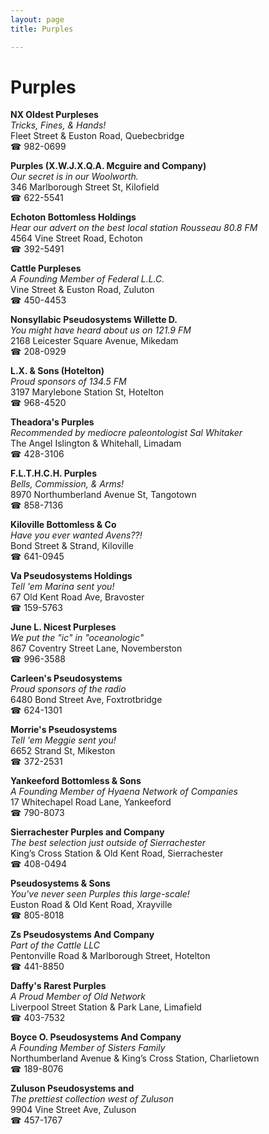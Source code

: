 ```yaml
---
layout: page 
title: Purples

---
```



# Purples


 **NX Oldest Purpleses**  
_Tricks, Fines, & Hands!_  
Fleet Street & Euston Road, Quebecbridge  
☎ 982-0699

**Purples (X.W.J.X.Q.A. Mcguire and Company)**  
_Our secret is in our Woolworth._  
346 Marlborough Street St, Kilofield  
☎ 622-5541

**Echoton Bottomless Holdings**  
_Hear our advert on the best local station Rousseau 80.8 FM_  
4564 Vine Street Road, Echoton  
☎ 392-5491

**Cattle Purpleses**  
_A Founding Member of Federal L.L.C._  
Vine Street & Euston Road, Zuluton  
☎ 450-4453

**Nonsyllabic Pseudosystems Willette D.**  
_You might have heard about us on 121.9 FM_  
2168 Leicester Square Avenue, Mikedam  
☎ 208-0929

**L.X. & Sons (Hotelton)**  
_Proud sponsors of 134.5 FM_  
3197 Marylebone Station St, Hotelton  
☎ 968-4520

**Theadora's Purples**  
_Recommended by mediocre paleontologist Sal Whitaker_  
The Angel Islington & Whitehall, Limadam  
☎ 428-3106

**F.L.T.H.C.H. Purples**  
_Bells, Commission, & Arms!_  
8970 Northumberland Avenue St, Tangotown  
☎ 858-7136

**Kiloville Bottomless & Co**  
_Have you ever wanted Avens??!_  
Bond Street & Strand, Kiloville  
☎ 641-0945

**Va Pseudosystems Holdings**  
_Tell 'em Marina sent you!_  
67 Old Kent Road Ave, Bravoster  
☎ 159-5763

**June L. Nicest Purpleses**  
_We put the "ic" in "oceanologic"_  
867 Coventry Street Lane, Novemberston  
☎ 996-3588

**Carleen's Pseudosystems**  
_Proud sponsors of the radio_  
6480 Bond Street Ave, Foxtrotbridge  
☎ 624-1301

**Morrie's Pseudosystems**  
_Tell 'em Meggie sent you!_  
6652 Strand St, Mikeston  
☎ 372-2531

**Yankeeford Bottomless & Sons**  
_A Founding Member of Hyaena Network of Companies_  
17 Whitechapel Road Lane, Yankeeford  
☎ 790-8073

**Sierrachester Purples and Company**  
_The best selection just outside of Sierrachester_  
King’s Cross Station & Old Kent Road, Sierrachester  
☎ 408-0494

**Pseudosystems & Sons**  
_You've never seen Purples this large-scale!_  
Euston Road & Old Kent Road, Xrayville  
☎ 805-8018

**Zs Pseudosystems And Company**  
_Part of the Cattle LLC_  
Pentonville Road & Marlborough Street, Hotelton  
☎ 441-8850

**Daffy's Rarest Purples**  
_A Proud Member of Old Network_  
Liverpool Street Station & Park Lane, Limafield  
☎ 403-7532

**Boyce O. Pseudosystems And Company**  
_A Founding Member of Sisters Family_  
Northumberland Avenue & King’s Cross Station, Charlietown  
☎ 189-8076

**Zuluson Pseudosystems and**  
_The prettiest collection west of Zuluson_  
9904 Vine Street Ave, Zuluson  
☎ 457-1767

